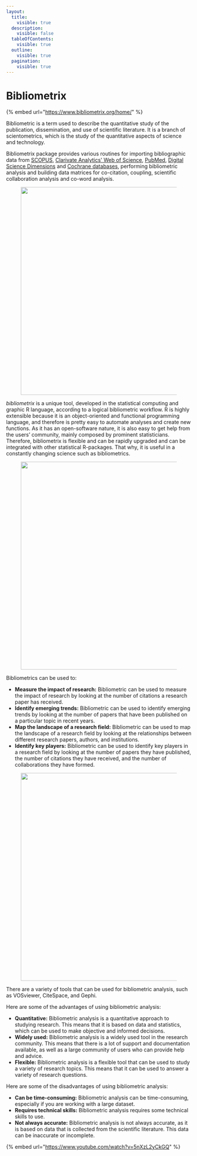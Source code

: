 ```yaml
---
layout:
  title:
    visible: true
  description:
    visible: false
  tableOfContents:
    visible: true
  outline:
    visible: true
  pagination:
    visible: true
---
```


# Bibliometrix

{% embed url="https://www.bibliometrix.org/home/" %}

Bibliometric is a term used to describe the quantitative study of the publication, dissemination, and use of scientific literature. It is a branch of scientometrics, which is the study of the quantitative aspects of science and technology.

Bibliometrix package provides various routines for importing bibliographic data from [SCOPUS](https://www.scopus.com/), [Clarivate Analytics' Web of Science](http://www.webofknowledge.com/), [PubMed](https://www.ncbi.nlm.nih.gov/pubmed/), [Digital Science Dimensions](https://www.dimensions.ai/) and [Cochrane databases](https://www.cochranelibrary.com/), performing bibliometric analysis and building data matrices for co-citation, coupling, scientific collaboration analysis and co-word analysis.

<figure><img src="https://www.bibliometrix.org/home/images/2023/01/31/database.png" alt="" width="563"><figcaption></figcaption></figure>

_bibliometrix_ is a unique tool, developed in the statistical computing and graphic R language, according to a logical bibliometric workflow. R is highly extensible because it is an object-oriented and functional programming language, and therefore is pretty easy to automate analyses and create new functions. As it has an open-software nature, it is also easy to get help from the users’ community, mainly composed by prominent statisticians. Therefore, bibliometrix is flexible and can be rapidly upgraded and can be integrated with other statistical R-packages. That why, it is useful in a constantly changing science such as bibliometrics.

<figure><img src="https://www.bibliometrix.org/home/images/2022/03/29/screen-shot-03-29-22-at-09.41-am.png" alt="" width="563"><figcaption></figcaption></figure>

Bibliometrics can be used to:

* **Measure the impact of research:** Bibliometric can be used to measure the impact of research by looking at the number of citations a research paper has received.
* **Identify emerging trends:** Bibliometric can be used to identify emerging trends by looking at the number of papers that have been published on a particular topic in recent years.
* **Map the landscape of a research field:** Bibliometric can be used to map the landscape of a research field by looking at the relationships between different research papers, authors, and institutions.
* **Identify key players:** Bibliometric can be used to identify key players in a research field by looking at the number of papers they have published, the number of citations they have received, and the number of collaborations they have formed.

<figure><img src="https://www.bibliometrix.org/home/images/2022/04/29/screen-shot-04-29-22-at-08.34-pm.png" alt="" width="563"><figcaption></figcaption></figure>

There are a variety of tools that can be used for bibliometric analysis, such as VOSviewer, CiteSpace, and Gephi.

Here are some of the advantages of using bibliometric analysis:

* **Quantitative:** Bibliometric analysis is a quantitative approach to studying research. This means that it is based on data and statistics, which can be used to make objective and informed decisions.
* **Widely used:** Bibliometric analysis is a widely used tool in the research community. This means that there is a lot of support and documentation available, as well as a large community of users who can provide help and advice.
* **Flexible:** Bibliometric analysis is a flexible tool that can be used to study a variety of research topics. This means that it can be used to answer a variety of research questions.

Here are some of the disadvantages of using bibliometric analysis:

* **Can be time-consuming:** Bibliometric analysis can be time-consuming, especially if you are working with a large dataset.
* **Requires technical skills:** Bibliometric analysis requires some technical skills to use.
* **Not always accurate:** Bibliometric analysis is not always accurate, as it is based on data that is collected from the scientific literature. This data can be inaccurate or incomplete.

{% embed url="https://www.youtube.com/watch?v=5nXzL2yCkGQ" %}
